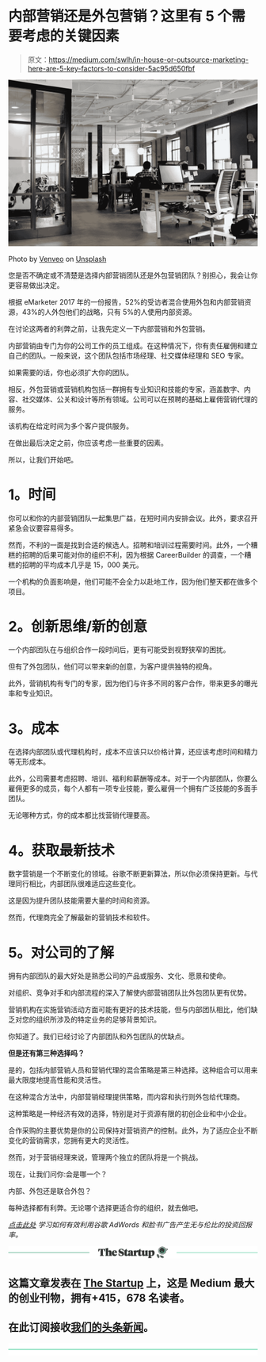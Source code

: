 # 内部营销还是外包营销？这里有 5 个需要考虑的关键因素

> 原文：<https://medium.com/swlh/in-house-or-outsource-marketing-here-are-5-key-factors-to-consider-5ac95d650fbf>

![](img/2880191b382beb70dae83b21ced789b1.png)

Photo by [Venveo](https://unsplash.com/photos/qY9zgRqmNtA?utm_source=unsplash&utm_medium=referral&utm_content=creditCopyText) on [Unsplash](https://unsplash.com/search/photos/web-agency?utm_source=unsplash&utm_medium=referral&utm_content=creditCopyText)

您是否不确定或不清楚是选择内部营销团队还是外包营销团队？别担心，我会让你更容易做出决定。

根据 eMarketer 2017 年的一份报告，52%的受访者混合使用外包和内部营销资源，43%的人外包他们的战略，只有 5%的人使用内部资源。

在讨论这两者的利弊之前，让我先定义一下内部营销和外包营销。

内部营销由专门为你的公司工作的员工组成。在这种情况下，你有责任雇佣和建立自己的团队。一般来说，这个团队包括市场经理、社交媒体经理和 SEO 专家。

如果需要的话，你也必须扩大你的团队。

相反，外包营销或营销机构包括一群拥有专业知识和技能的专家，涵盖数字、内容、社交媒体、公关和设计等所有领域。公司可以在预聘的基础上雇佣营销代理的服务。

该机构在给定时间为多个客户提供服务。

在做出最后决定之前，你应该考虑一些重要的因素。

所以，让我们开始吧。

# **1。时间**

你可以和你的内部营销团队一起集思广益，在短时间内安排会议。此外，要求召开紧急会议要容易得多。

然而，不利的一面是找到合适的候选人。招聘和培训过程需要时间。此外，一个糟糕的招聘的后果可能对你的组织不利，因为根据 CareerBuilder 的调查，一个糟糕的招聘的平均成本几乎是 15，000 美元。

一个机构的负面影响是，他们可能不会全力以赴地工作，因为他们整天都在做多个项目。

# **2。创新思维/新的创意**

一个内部团队在与组织合作一段时间后，更有可能受到视野狭窄的困扰。

但有了外包团队，他们可以带来新的创意，为客户提供独特的视角。

此外，营销机构有专门的专家，因为他们与许多不同的客户合作，带来更多的曝光率和专业知识。

# **3。成本**

在选择内部团队或代理机构时，成本不应该只以价格计算，还应该考虑时间和精力等无形成本。

此外，公司需要考虑招聘、培训、福利和薪酬等成本。对于一个内部团队，你要么雇佣更多的成员，每个人都有一项专业技能，要么雇佣一个拥有广泛技能的多面手团队。

无论哪种方式，你的成本都比找营销代理要高。

# **4。获取最新技术**

数字营销是一个不断变化的领域。谷歌不断更新算法，所以你必须保持更新。与代理同行相比，内部团队很难适应这些变化。

这是因为提升团队技能需要大量的时间和资源。

然而，代理商完全了解最新的营销技术和软件。

# **5。对公司的了解**

拥有内部团队的最大好处是熟悉公司的产品或服务、文化、愿景和使命。

对组织、竞争对手和内部流程的深入了解使内部营销团队比外包团队更有优势。

营销机构在实施营销活动方面可能有更好的技术技能，但与内部团队相比，他们缺乏对您的组织所涉及的特定业务的足够背景知识。

你知道了。我们已经讨论了内部团队和外包团队的优缺点。

**但是还有第三种选择吗？**

是的，包括内部营销人员和营销代理的混合策略是第三种选择。这种组合可以用来最大限度地提高性能和灵活性。

在这种混合方法中，内部营销经理提供策略，而内容和执行则外包给代理商。

这种策略是一种经济有效的选择，特别是对于资源有限的初创企业和中小企业。

合作采购的主要优势是你的公司保持对营销资产的控制。此外，为了适应企业不断变化的营销需求，您拥有更大的灵活性。

然而，对于营销经理来说，管理两个独立的团队将是一个挑战。

现在，让我们问你:会是哪一个？

内部、外包还是联合外包？

每种选择都有利弊。无论哪个选择更适合你的组织，就去做吧。

[*点击此处*](https://digitallyup.com.au/google-ads-vs-facebook-ads/) *学习如何有效利用谷歌 AdWords 和脸书广告产生无与伦比的投资回报率。*

[![](img/308a8d84fb9b2fab43d66c117fcc4bb4.png)](https://medium.com/swlh)

## 这篇文章发表在 [The Startup](https://medium.com/swlh) 上，这是 Medium 最大的创业刊物，拥有+415，678 名读者。

## 在此订阅接收[我们的头条新闻](http://growthsupply.com/the-startup-newsletter/)。

[![](img/b0164736ea17a63403e660de5dedf91a.png)](https://medium.com/swlh)